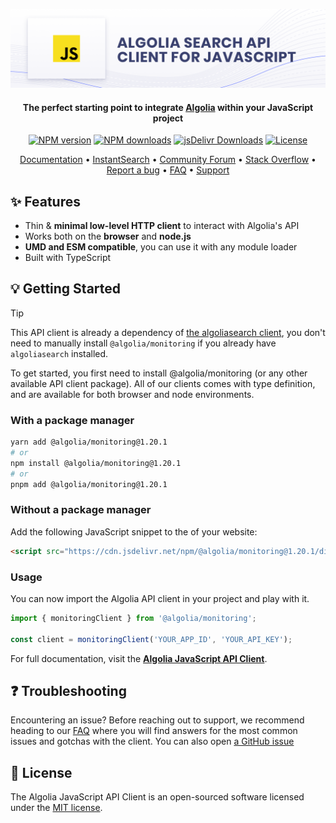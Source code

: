 <p align="center">
  <a href="https://www.algolia.com">
    <img alt="Algolia for JavaScript" src="https://raw.githubusercontent.com/algolia/algoliasearch-client-common/master/banners/javascript.png" >
  </a>

  <h4 align="center">The perfect starting point to integrate <a href="https://algolia.com" target="_blank">Algolia</a> within your JavaScript project</h4>

  <p align="center">
    <a href="https://npmjs.org/package/@algolia/monitoring"><img src="https://img.shields.io/npm/v/@algolia/monitoring.svg?style=flat-square" alt="NPM version"></img></a>
    <a href="http://npm-stat.com/charts.html?package=@algolia/monitoring"><img src="https://img.shields.io/npm/dm/@algolia/monitoring.svg?style=flat-square" alt="NPM downloads"></a>
    <a href="https://www.jsdelivr.com/package/npm/@algolia/monitoring"><img src="https://data.jsdelivr.com/v1/package/npm/@algolia/monitoring/badge" alt="jsDelivr Downloads"></img></a>
    <a href="LICENSE"><img src="https://img.shields.io/badge/license-MIT-green.svg?style=flat-square" alt="License"></a>
  </p>
</p>

<p align="center">
  <a href="https://www.algolia.com/doc/libraries/javascript/" target="_blank">Documentation</a>  •
  <a href="https://www.algolia.com/doc/guides/building-search-ui/what-is-instantsearch/js/" target="_blank">InstantSearch</a>  •
  <a href="https://discourse.algolia.com" target="_blank">Community Forum</a>  •
  <a href="http://stackoverflow.com/questions/tagged/algolia" target="_blank">Stack Overflow</a>  •
  <a href="https://github.com/algolia/algoliasearch-client-javascript/issues" target="_blank">Report a bug</a>  •
  <a href="https://www.algolia.com/doc/libraries/javascript/v5/" target="_blank">FAQ</a>  •
  <a href="https://alg.li/support" target="_blank">Support</a>
</p>

## ✨ Features

- Thin & **minimal low-level HTTP client** to interact with Algolia's API
- Works both on the **browser** and **node.js**
- **UMD and ESM compatible**, you can use it with any module loader
- Built with TypeScript

## 💡 Getting Started

> [!TIP]
> This API client is already a dependency of [the algoliasearch client](https://www.npmjs.com/package/algoliasearch), you don't need to manually install `@algolia/monitoring` if you already have `algoliasearch` installed.

To get started, you first need to install @algolia/monitoring (or any other available API client package).
All of our clients comes with type definition, and are available for both browser and node environments.

### With a package manager

```bash
yarn add @algolia/monitoring@1.20.1
# or
npm install @algolia/monitoring@1.20.1
# or
pnpm add @algolia/monitoring@1.20.1
```

### Without a package manager

Add the following JavaScript snippet to the <head> of your website:

```html
<script src="https://cdn.jsdelivr.net/npm/@algolia/monitoring@1.20.1/dist/builds/browser.umd.js"></script>
```

### Usage

You can now import the Algolia API client in your project and play with it.

```js
import { monitoringClient } from '@algolia/monitoring';

const client = monitoringClient('YOUR_APP_ID', 'YOUR_API_KEY');
```

For full documentation, visit the **[Algolia JavaScript API Client](https://www.algolia.com/doc/libraries/javascript/v5/methods/monitoring/)**.

## ❓ Troubleshooting

Encountering an issue? Before reaching out to support, we recommend heading to our [FAQ](https://www.algolia.com/doc/libraries/javascript/v5/) where you will find answers for the most common issues and gotchas with the client. You can also open [a GitHub issue](https://github.com/algolia/api-clients-automation/issues/new?assignees=&labels=&projects=&template=Bug_report.md)

## 📄 License

The Algolia JavaScript API Client is an open-sourced software licensed under the [MIT license](LICENSE).
